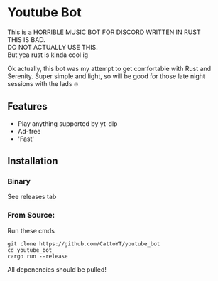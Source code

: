 # Youtube Bot

This is a HORRIBLE MUSIC BOT FOR DISCORD WRITTEN IN RUST   
THIS IS BAD.   
DO NOT ACTUALLY USE THIS.   
But yea rust is kinda cool ig

Ok actually, this bot was my attempt to get comfortable with Rust and Serenity. Super simple and light, so will be good for those late night sessions with the lads 🔥

## Features
- Play anything supported by yt-dlp
- Ad-free
- 'Fast'

## Installation

### Binary   
See releases tab

### From Source:   
Run these cmds 
```
git clone https://github.com/CattoYT/youtube_bot
cd youtube_bot
cargo run --release
```
All depenencies should be pulled!
